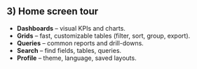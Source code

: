 ## 3) Home screen tour
- **Dashboards** – visual KPIs and charts.
- **Grids** – fast, customizable tables (filter, sort, group, export).
- **Queries** – common reports and drill-downs.
- **Search** – find fields, tables, queries.
- **Profile** – theme, language, saved layouts.
